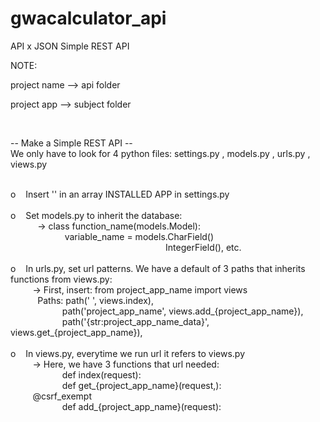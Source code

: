 # gwacalculator_api
API x JSON
Simple REST API

NOTE:
<p>project name --> api folder</p>
<p>project app --> subject folder</p>

<br />

-- Make a Simple REST API -- <br>
We only have to look for 4 python files: settings.py , models.py , urls.py , views.py <br>
<br />

<p>
o &nbsp;&nbsp;  Insert '<project_app_name>' in an array INSTALLED APP in settings.py <br>
  <br />
o &nbsp;&nbsp;  Set models.py to inherit the database: <br>
  &nbsp;&nbsp;&nbsp;&nbsp;&nbsp;&nbsp;&nbsp;&nbsp;&nbsp;&nbsp; ->  class function_name(models.Model): <br>
  &nbsp;&nbsp;&nbsp;&nbsp;&nbsp;&nbsp;&nbsp;&nbsp;&nbsp;&nbsp;&nbsp;&nbsp;&nbsp;&nbsp;&nbsp;&nbsp;&nbsp;&nbsp;&nbsp;&nbsp;&nbsp; variable_name = models.CharField() <br>
  &nbsp;&nbsp;&nbsp;&nbsp;&nbsp;&nbsp;&nbsp;&nbsp;&nbsp;&nbsp;&nbsp;&nbsp;&nbsp;&nbsp;&nbsp;&nbsp;&nbsp;&nbsp;&nbsp;&nbsp;&nbsp;&nbsp;&nbsp;&nbsp;&nbsp;&nbsp;&nbsp;&nbsp;&nbsp;&nbsp;&nbsp;&nbsp;&nbsp;&nbsp;&nbsp;&nbsp;&nbsp;&nbsp;&nbsp;&nbsp;&nbsp;&nbsp;&nbsp;&nbsp;&nbsp;&nbsp;&nbsp;&nbsp;&nbsp;&nbsp;&nbsp;&nbsp;&nbsp;&nbsp;&nbsp;&nbsp;&nbsp;&nbsp;&nbsp;&nbsp;&nbsp;&nbsp; IntegerField(), etc. <br>
  <br />
o &nbsp;&nbsp;  In urls.py, set url patterns. We have a default of 3 paths that inherits functions from views.py: <br>
  &nbsp;&nbsp;&nbsp;&nbsp;&nbsp;&nbsp;&nbsp;&nbsp; -> First, insert: from project_app_name import views <br>
  &nbsp;&nbsp;&nbsp;&nbsp;&nbsp;&nbsp;&nbsp;&nbsp;&nbsp;&nbsp; Paths: path(' ', views.index), <br>
  &nbsp;&nbsp;&nbsp;&nbsp;&nbsp;&nbsp;&nbsp;&nbsp;&nbsp;&nbsp;&nbsp;&nbsp;&nbsp;&nbsp;&nbsp;&nbsp;&nbsp;&nbsp;&nbsp;&nbsp; path('project_app_name', views.add_{project_app_name}), <br>
  &nbsp;&nbsp;&nbsp;&nbsp;&nbsp;&nbsp;&nbsp;&nbsp;&nbsp;&nbsp;&nbsp;&nbsp;&nbsp;&nbsp;&nbsp;&nbsp;&nbsp;&nbsp;&nbsp;&nbsp; path('{str:project_app_name_data}', views.get_{project_app_name}), <br>
  <br />
o &nbsp;&nbsp;  In views.py, everytime we run url it refers to views.py <br>
  &nbsp;&nbsp;&nbsp;&nbsp;&nbsp;&nbsp;&nbsp;&nbsp; -> Here, we have 3 functions that url needed: <br>
  &nbsp;&nbsp;&nbsp;&nbsp;&nbsp;&nbsp;&nbsp;&nbsp;&nbsp;&nbsp;&nbsp;&nbsp;&nbsp;&nbsp;&nbsp;&nbsp;&nbsp;&nbsp;&nbsp;&nbsp; def index(request): <br>
  &nbsp;&nbsp;&nbsp;&nbsp;&nbsp;&nbsp;&nbsp;&nbsp;&nbsp;&nbsp;&nbsp;&nbsp;&nbsp;&nbsp;&nbsp;&nbsp;&nbsp;&nbsp;&nbsp;&nbsp; def get_{project_app_name}(request,<project_app_name_data>): <br>
  &nbsp;&nbsp;&nbsp;&nbsp;&nbsp;&nbsp;&nbsp;&nbsp; @csrf_exempt <br>
  &nbsp;&nbsp;&nbsp;&nbsp;&nbsp;&nbsp;&nbsp;&nbsp;&nbsp;&nbsp;&nbsp;&nbsp;&nbsp;&nbsp;&nbsp;&nbsp;&nbsp;&nbsp;&nbsp;&nbsp; def add_{project_app_name}(request): <br>
  </p>  

